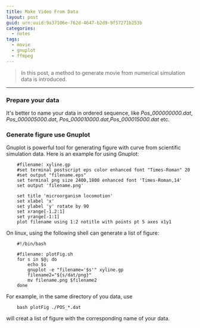 ```yaml
---
title: Make Video From Data
layout: post
guid: urn:uuid:9a37106e-762d-4647-b2d9-9f57271b253b
categories:
  - notes
tags:
  - movie
  - gnuplot
  - ffmpeg
---
```



> In this post, a method to generate movie from numerical simulation data is introduced.


---

### Prepare your data
It's better to name your data in ordered sequence, like *Pos_000000000.dat*, *Pos_000005000.dat*,
*Pos_000010000.dat*,*Pos_000015000.dat* etc.

### Generate figure use Gnuplot
Gnuplot is powerful tool for generating figure with curve from scientific simulation data. Here is an example
for using Gnuplot:

```
    #filename: xyline.gp
    #set terminal postscript eps color enhanced font "Times-Roman" 20
    #set output "filename.eps"
    set terminal png size 2400,1800 enhanced font 'Times-Roman,14'
    set output 'filename.png'
    
    set title 'microorganism locomotion'
    set xlabel 'x'
    set ylabel 'y' rotate by 90
    set xrange[-1.2:1]
    set yrange[-1:1]
    plot filename using 1:2 notitle with points pt 5 axes x1y1
```

On linux, using the following shell can generate a list of figure:

```
    #!/bin/bash
    
    #filename: plotFig.sh
    for s in $@; do
        echo $s
        gnuplot -e "filename='$s'" xyline.gp
        filename2="${s/dat/png}"
        mv filename.png $filename2
    done
```

For example, in the same directory of you data, use

```
    bash plotFig ./POS_*.dat
```

will creat a list of figure with the corresponding name of your data.
